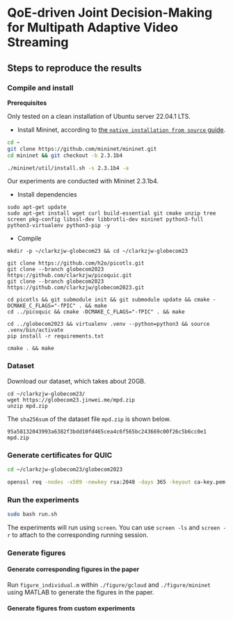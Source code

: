 # QoE-driven Joint Decision-Making for Multipath Adaptive Video Streaming

## Steps to reproduce the results

### Compile and install

**Prerequisites**

Only tested on a clean installation of Ubuntu server 22.04.1 LTS.

+ Install Mininet, according to [the `native installation from source` guide](http://mininet.org/download/#option-2-native-installation-from-source).
```bash
cd ~
git clone https://github.com/mininet/mininet.git
cd mininet && git checkout -b 2.3.1b4

./mininet/util/install.sh -s 2.3.1b4 -a
```

Our experiments are conducted with Mininet 2.3.1b4. 

+ Install dependencies

```
sudo apt-get update
sudo apt-get install wget curl build-essential git cmake unzip tree screen pkg-config libssl-dev libbrotli-dev mininet python3-full python3-virtualenv python3-pip -y
```

+ Compile

```
mkdir -p ~/clarkzjw-globecom23 && cd ~/clarkzjw-globecom23

git clone https://github.com/h2o/picotls.git
git clone --branch globecom2023 https://github.com/clarkzjw/picoquic.git
git clone --branch globecom2023 https://github.com/clarkzjw/globecom2023.git

cd picotls && git submodule init && git submodule update && cmake -DCMAKE_C_FLAGS="-fPIC" . && make
cd ../picoquic && cmake -DCMAKE_C_FLAGS="-fPIC" . && make

cd ../globecom2023 && virtualenv .venv --python=python3 && source .venv/bin/activate
pip install -r requirements.txt

cmake . && make
```

### Dataset

Download our dataset, which takes about 20GB.

```
cd ~/clarkzjw-globecom23/
wget https://globecom23.jinwei.me/mpd.zip
unzip mpd.zip
```

The `sha256sum` of the dataset file `mpd.zip` is shown below.

```
95a58132043993a6382f3bdd10fd465cea4c6f565bc243669c00f26c5b6cc0e1  mpd.zip
```

### Generate certificates for QUIC

```bash
cd ~/clarkzjw-globecom23/globecom2023

openssl req -nodes -x509 -newkey rsa:2048 -days 365 -keyout ca-key.pem -out ca-cert.pem
```

### Run the experiments

```bash
sudo bash run.sh
```

The experiments will run using `screen`. You can use `screen -ls` and `screen -r` to attach to the corresponding running session.

### Generate figures

#### Generate corresponding figures in the paper

Run `figure_individual.m` within `./figure/gcloud` and `./figure/mininet` using MATLAB to generate the figures in the paper.

#### Generate figures from custom experiments
